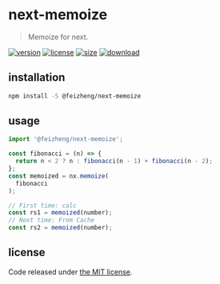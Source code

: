 # next-memoize
> Memoize for next.

[![version][version-image]][version-url]
[![license][license-image]][license-url]
[![size][size-image]][size-url]
[![download][download-image]][download-url]

## installation
```bash
npm install -S @feizheng/next-memoize
```

## usage
```js
import '@feizheng/next-memoize';

const fibonacci = (n) => {
  return n < 2 ? n : fibonacci(n - 1) + fibonacci(n - 2);
};
const memoized = nx.memoize(
  fibonacci
);

// First time: calc
const rs1 = memoized(number);
// Next time: From Cache
const rs2 = memoized(number);
```

## license
Code released under [the MIT license](https://github.com/afeiship/next-memoize/blob/master/LICENSE.txt).

[version-image]: https://img.shields.io/npm/v/@feizheng/next-memoize
[version-url]: https://npmjs.org/package/@feizheng/next-memoize

[license-image]: https://img.shields.io/npm/l/@feizheng/next-memoize
[license-url]: https://github.com/afeiship/next-memoize/blob/master/LICENSE.txt

[size-image]: https://img.shields.io/bundlephobia/minzip/@feizheng/next-memoize
[size-url]: https://github.com/afeiship/next-memoize/blob/master/dist/next-memoize.min.js

[download-image]: https://img.shields.io/npm/dm/@feizheng/next-memoize
[download-url]: https://www.npmjs.com/package/@feizheng/next-memoize
